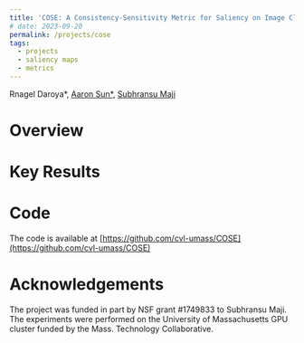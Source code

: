 ```yaml
---
title: 'COSE: A Consistency-Sensitivity Metric for Saliency on Image Classification'
# date: 2023-09-20
permalink: /projects/cose
tags:
  - projects
  - saliency maps
  - metrics
---
```

Rnagel Daroya*, [Aaron Sun*](https://aaronsun1030.github.io/), [Subhransu Maji]()


Overview
======


Key Results
======


Code
======
The code is available at [https://github.com/cvl-umass/COSE](https://github.com/cvl-umass/COSE)

Acknowledgements
======
The project was funded in part by NSF grant #1749833 to Subhransu Maji. The experiments were performed on the University of Massachusetts GPU cluster funded by the Mass. Technology Collaborative.
